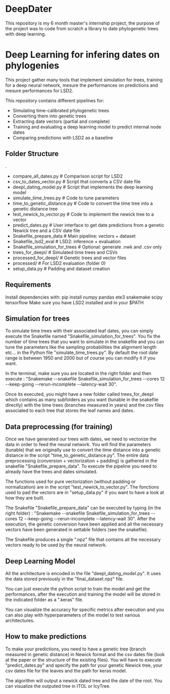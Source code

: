 # DeepDater
This repository is my 6 month master's internship project, the purpose of the project was to code from scratch a library to date phylogenetic trees with deep learning.

# Deep Learning for infering dates on phylogenies
This project gather many tools that implement simulation for trees, training for a deep neural network, mesure the performances on predictions and mesure performances for LSD2.

This repository contains different pipelines for:
- Simulating time-calibrated phylogenetic trees
- Converting them into genetic trees
- Extracting date vectors (partial and complete)
- Training and evaluating a deep learning model to predict internal node dates
- Comparing predictions with LSD2 as a baseline

## Folder Structure
.
-  compare_all_dates.py	# Comparison script for LSD2
-  csv_to_dates_vector.py	# Script that converts a CSV date file
-  deepl_dating_model.py	# Script that implements the deep learning model
-  simulate_time_trees.py	# Code to tune parameters
-  time_to_genetic_distance.py	# Code to convert the time tree into a genetic distance tree
-  test_newick_to_vector.py	# Code to implement the newick tree to a vector
-  predict_dates.py	# User interface to get date predictions from a genetic Newick tree and a CSV date file
-  Snakefile_prepare_data         # Main pipeline: vectors + dataset
-  Snakefile_lsd2_eval        # LSD2: inference + evaluation
-  Snakefile_simulation_for_trees   # Optional: generate .nwk and .csv only
-  trees_for_deepl/           # Simulated time trees and CSVs
-  processed_for_deepl/       # Genetic trees and vector files
-  processed/                 # For LSD2 evaluation (folder 0)
-  setup_data.py              # Padding and dataset creation


## Requirements

Install dependencies with:
pip install numpy pandas ete3 snakemake scipy tensorflow
Make sure you have LSD2 installed and in your $PATH


## Simulation for trees

To simulate time trees with their associated leaf dates, you can simply execute the Snakefile named "Snakefile_simulation_for_trees". You fix the number of time trees that you want to simulate in the snakefile and you can tune the parameters like the sampling probabilities the alignment length etc... in the Python file "simulate_time_trees.py". By default the root date range is between 1950 and 2000 but of course you can modify it if you want.

In the terminal, make sure you are located in the right folder and then execute : "Snakemake --snakefile Snakefile_simulation_for_trees --cores 12 --keep-going --rerun-incomplete --latency-wait 30".

Once its executed, you might have a new folder called trees_for_deepl which contains as many subfolders as you want (tunable in the snakefile directly) with the time trees (branches measured in years) and the csv files associated to each tree that stores the leaf names and dates.

## Data preprocessing (for training)

Once we have generated our trees with dates, we need to vectorize the data in order to feed the neural network. You will find the parameters (tunable) that we originally use to convert the time distance into a genetic distance in the script "time_to_genetic_distance.py". The entire data preprocessing (conversion + vectorization + padding) is gathered in the snakefile "Snakefile_prepare_data". To execute the pipeline you need to already have the trees and dates simulated.

The functions used for pure vectorization (without padding or normalization) are in the script "test_newick_to_vector.py". The fonctions used to pad the vectors are in "setup_data.py" if you want to have a look at how they are built.

The Snakefile "Snakefile_prepare_data" can be executed by typing (in the right folder) : "Snakemake --snakefile Snakefile_simulation_for_trees --cores 12 --keep-going --rerun-incomplete --latency-wait 30".
After the execution, the genetic conversion have been applied and all the necessary vectors have been generated in settable folders (see the snakefile).

The Snakefile produces a single ".npz" file that contains all the necessary vectors ready to be used by the neural network.

## Deep Learning Model

All the architecture is encoded in the file "deepl_dating_model.py". It uses the data stored previously in the "final_dataset.npz" file.

You can just execute the python script to train the model and get the performances, after the execution and training the model will be stored in the indicated folder as a ".keras" file.

You can visualize the accuracy for specific metrics after execution and you can also play with hyperparameters of the model to test various architectures.

## How to make predictions

To make your predictions, you need to have a genetic tree (branch measured in genetic distance) in Newick format and the csv dates file (look at the paper or the structure of the existing files). You will have to execute "predict_dates.py" and specify the path for your genetic Newick tree, your csv dates file for the leaves and the path for keras model.

The algorithm will output a newick dated tree and the date of the root. You can visualize the outputed tree in  ITOL or IcyTree.
